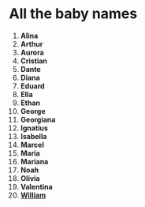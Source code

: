 # All the baby names
1.  **Alina**
2.  **Arthur**
3.  **Aurora**
4.  **Cristian**
5.  **Dante**
6. **Diana**
7. **Eduard**
8.  **Ella**
9.  **Ethan**
10. **George**
11.  **Georgiana**
12.  **Ignatius**
13. **Isabella**
14.  **Marcel**
15.  **Maria**
16.  **Mariana**
17.  **Noah**
18.  **Olivia**
19.  **Valentina**
20.  **[William](./William.md)**
